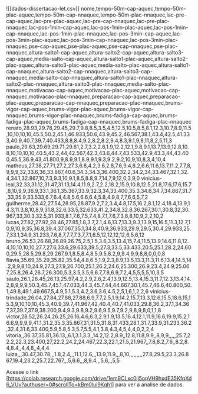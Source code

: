 ![[dados-dissertacao-let.csv]]
nome,tempo-50m-cap-aquec,tempo-50m-plac-aquec,tempo-50m-cap-nnaquec,tempo-50m-plac-nnaquec,lac-pre-cap-aquec,lac-pre-plac-aquec,lac-pre-cap-nnaquec,lac-pre-plac-nnaquec,lac-pos-1min-cap-aquec,lac-pos-1min-plac-aquec,lac-pos-1min-cap-nnaquec,lac-pos-1min-plac-nnaquec,lac-pos-3min-cap-aquec,lac-pos-3min-plac-aquec,lac-pos-3min-cap-nnaquec,lac-pos-3min-plac-nnaquec,pse-cap-aquec,pse-plac-aquec,pse-cap-nnaquec,pse-plac-nnaquec,altura-salto1-cap-aquec,altura-salto2-cap-aquec,altura-salto3-cap-aquec,media-salto-cap-aquec,altura-salto1-plac-aquec,altura-salto2-plac-aquec,altura-salto3-plac-aquec,media-salto-plac-aquec,altura-salto1-cap-nnaquec,altura-salto2-cap-nnaquec,altura-salto3-cap-nnaquec,media-salto-cap-nnaquec,altura-salto1-plac-nnaquec,altura-salto2-plac-nnaquec,altura-salto3-plac-nnaquec,media-salto-plac-nnaquec,motivacao-cap-aquec,motivacao-plac-aquec,motivacao-cap-nnaquec,motivacao-plac-nnaquec,preparacao-cap-aquec,preparacao-plac-aquec,preparacao-cap-nnaquec,preparacao-plac-nnaquec,brums-vigor-cap-aquec,brums-vigor-plac-aquec,brums-vigor-cap-nnaquec,brums-vigor-plac-nnaquec,brums-fadiga-cap-aquec,brums-fadiga-plac-aquec,brums-fadiga-cap-nnaquec,brums-fadiga-plac-nnaquec
renato,28.93,29.78,29.45,29.7,9.8,8.5,3.5,4.5,12.5,10.5,8.5,8.1,12.3,10.7,8.9,11.5,10,10,10,10,45.5,50.2,45.1,46.933,50.6,43.9,45.2,46.567,38.1,43.4,42.5,41.333,40.9,40.7,39.7,40.433,8.8,8.4,9.2,8.2,8.2,9.4,8.3,9.1,9,8,11,8,2,5,11,3
paulo,29.63,29.69,29.71,29.61,2.7,3.2,2.6,1.9,12.2,12.1,9.8,9.1,13.7,13.9,12.8,10.8,10,10,10,10,40.5,43.2,44,42.567,42.3,43.6,44.7,43.533,42.9,43.3,44,43.400,45.5,36.9,43,41.800,9,8.9,9.1,8.9,9.1,9.3,9.2,9.2,10,9,10,8,3,4,10,4
matheus,27.38,27.71,27.2,27.3,6.8,4.2,3.6,2.8,7.6,9.4,8.2,6.6,11.6,13.7,11.2,7.7,8,9,9,9,32,33.6,36,33.867,40.6,34.3,34.3,36.400,32.2,34.2,34,33.467,32.1,32.4,34.1,32.867,10,7.3,9.3,10,9.1,8.5,8.8,9.7,14,7,9,12,0,3,9,0
vinicius-leal,32.33,31.12,31.47,31.13,14.4,11.9,2.7,2.2,18.2,15.9,10.8,12.5,21.8,17.6,17.6,15.7,8,10,9,9,36.9,33.1,36.1,35.367,33.9,32.3,34,33.400,35.3,34.6,34.7,34.867,31.7,33,35.9,33.533,6.7,6.4,4.8,5.6,6.6,6.4,5.8,4.9,8,7,7,6,6,5,7,2
guilherme,28.42,27.54,28.95,28.87,9.2,7.2,3.4,4.8,17.5,16.2,8.1,12.4,18.4,13.9,14.3,11.3,8,10,8,9,31.8,32.6,33.5,32.633,41.2,34.8,32.8,36.267,30.1,30.8,32,30.967,33,30.3,32.5,31.933,8.1,7.6,7.5,7.4,8,7.1,7.6,7.3,8,8,10,9,2,2,10,2
lucas,27.82,27.92,28.46,27.85,1.8,3.7,2.1,4.6,13.7,13.3,9.3,13.9,15,16.5,11.3,12.7,10,9,10,9,35,36.8,39.4,37.067,35.1,34.8,40.9,36.933,29.9,29.5,30.4,29.933,25.7,33.1,34.9,31.233,7.6,8,7,7.7,7.3,7,7.1,6.5,12,12,12,12,6,5,6,12
bruno,26.53,26.68,26.89,26.75,2.5,1.5,3.6,3.5,13.4,15,7.4,11.5,13.9,14.6,11.8,12.4,10,10,10,10,27.7,27.6,33.6,29.633,39.5,27.3,33.5,33.433,20.5,25.1,28.2,24.600,29.5,28.5,29.8,29.267,9.1,8.5,8.4,8.5,9.5,8.2,9,9.4,9,9,8,8,0,0,0,8
flavia,35.69,35.29,35.82,35.54,4.8,6.5,1.9,2.3,8.9,13.5,13.3,11.3,11.6,13.4,14.5,14.2,9,9,8,10,24.9,27.3,27.9,26.700,25.1,26.2,24.6,25.300,26.9,23.4,24.9,25.067,25.8,26.4,26.7,26.300,5.3,3.5,3.5,6,6.7,7.8,6.9,7.2,4,5,5,5,5,10,3,5
saulo,26.1,26.45,26.13,25.97,4.2,2.9,2.6,2.4,13.9,12.5,13.4,15.3,11.7,12.3,13.4,14.2,8,9,9,9,50.3,45.7,45.1,47.033,44.3,45.7,44,44.667,30.1,45.7,46.6,40.800,50.1,49.8,49.1,49.667,5,4.9,5.1,5.3,4.2,3.6,3.6,4.5,2,5,1,6,1,2,2,6
vinicius-trindade,26.04,27.84,27.88,27.88,6.9,7.7,2.5,1.9,14.2,15.7,13.3,12.6,15.5,18.6,15,15.3,9,10,10,10,45.3,40.9,39.7,41.967,42,40.4,40.7,41.033,29.8,36.2,37.1,34.367,37,39.7,37.9,38.200,9.4,9.3,9.8,9.2,9.6,9.5,9.7,9.2,9,8,9,8,0,1,1,8
victor,28.52,26.24,26.25,26.16,4.6,6.3,2.9,1.9,13.5,16.4,12.1,11.9,16.6,19.9,15.2,16.6,9,9,9,9,41.1,31.2,35.3,35.867,31,31.5,31.8,31.433,28.1,31.7,33.9,31.233,36.2,32.4,31.6,33.400,5.9,5.8,5.3,5.7,5.5,4.1,3.8,4.3,4,5,4,4,0,2,2,4
vitoria,,36.37,35.81,36.13,,6.1,3.1,3.3,,14.2,12.2,8.9,,12.8,11.8,9.9,,8,9,9,,,,,25.7,22.2,22.3,23.400,27,22.2,24.2,24.467,22.3,22.1,21.5,21.967,,7.8,8.2,7.6,,8.2,8.4,8.4,,4,4,8,,4,4,4
luiza,,,30.47,30.78,,,1.8,2.4,,,11.1,12.6,,,13.9,11.9,,,8,10,,,,,,,,,27.8,29.5,23.3,26.867,19.4,23.2,25.7,22.767,,,5,6.6,,,8,9.4,,,5,6,,,5,5


Acesse o link [https://colab.research.google.com/drive/1em9CLxc0ij5opVH9hxdE35KfqXd6_VUv?authuser=0#scrollTo=kBm0lui9Kqh1] para ver a analise de dados.
